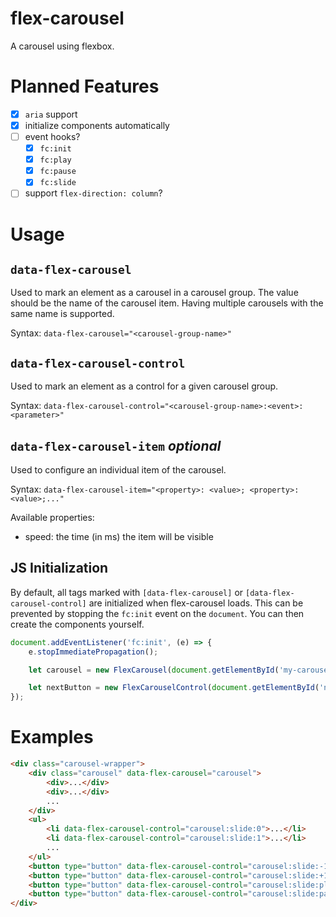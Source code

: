 # flex-carousel
A carousel using flexbox.

# Planned Features
- [x] `aria` support
- [x] initialize components automatically
- [ ] event hooks?
    - [x] `fc:init`
    - [x] `fc:play`
    - [x] `fc:pause`
    - [x] `fc:slide`
- [ ] support `flex-direction: column`?

# Usage


## `data-flex-carousel` 

Used to mark an element as a carousel in a carousel group. The value should be the name of the carousel item. Having multiple carousels with the same name is supported.

Syntax: `data-flex-carousel="<carousel-group-name>"`


## `data-flex-carousel-control` 

Used to mark an element as a control for a given carousel group.

Syntax: `data-flex-carousel-control="<carousel-group-name>:<event>:<parameter>"`


## `data-flex-carousel-item` _optional_

Used to configure an individual item of the carousel.

Syntax: `data-flex-carousel-item="<property>: <value>; <property>: <value>;..."`

Available properties:
- speed: the time (in ms) the item will be visible


## JS Initialization

By default, all tags marked with `[data-flex-carousel]` or `[data-flex-carousel-control]` are initialized when flex-carousel loads. This can be prevented by stopping the `fc:init` event on the `document`. You can then create the components yourself.

```javascript
document.addEventListener('fc:init', (e) => {
    e.stopImmediatePropagation();

    let carousel = new FlexCarousel(document.getElementById('my-carousel'));

    let nextButton = new FlexCarouselControl(document.getElementById('next-button'));
});
```


# Examples

```html
<div class="carousel-wrapper">
    <div class="carousel" data-flex-carousel="carousel">
        <div>...</div>
        <div>...</div>
        ...
    </div>
    <ul>
        <li data-flex-carousel-control="carousel:slide:0">...</li>
        <li data-flex-carousel-control="carousel:slide:1">...</li>
        ...
    </ul>
    <button type="button" data-flex-carousel-control="carousel:slide:-1">Prev</button>
    <button type="button" data-flex-carousel-control="carousel:slide:+1">Next</button>
    <button type="button" data-flex-carousel-control="carousel:slide:play">Play</button>
    <button type="button" data-flex-carousel-control="carousel:slide:pause">Pause</button>
</div>
```
